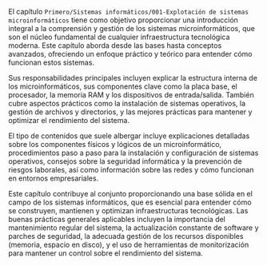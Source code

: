 El capítulo `Primero/Sistemas informáticos/001-Explotación de sistemas microinformáticos` tiene como objetivo proporcionar una introducción integral a la comprensión y gestión de los sistemas microinformáticos, que son el núcleo fundamental de cualquier infraestructura tecnológica moderna. Este capítulo aborda desde las bases hasta conceptos avanzados, ofreciendo un enfoque práctico y teórico para entender cómo funcionan estos sistemas.

Sus responsabilidades principales incluyen explicar la estructura interna de los microinformáticos, sus componentes clave como la placa base, el procesador, la memoria RAM y los dispositivos de entrada/salida. También cubre aspectos prácticos como la instalación de sistemas operativos, la gestión de archivos y directorios, y las mejores prácticas para mantener y optimizar el rendimiento del sistema.

El tipo de contenidos que suele albergar incluye explicaciones detalladas sobre los componentes físicos y lógicos de un microinformático, procedimientos paso a paso para la instalación y configuración de sistemas operativos, consejos sobre la seguridad informática y la prevención de riesgos laborales, así como información sobre las redes y cómo funcionan en entornos empresariales.

Este capítulo contribuye al conjunto proporcionando una base sólida en el campo de los sistemas informáticos, que es esencial para entender cómo se construyen, mantienen y optimizan infraestructuras tecnológicas. Las buenas prácticas generales aplicables incluyen la importancia del mantenimiento regular del sistema, la actualización constante de software y parches de seguridad, la adecuada gestión de los recursos disponibles (memoria, espacio en disco), y el uso de herramientas de monitorización para mantener un control sobre el rendimiento del sistema.
